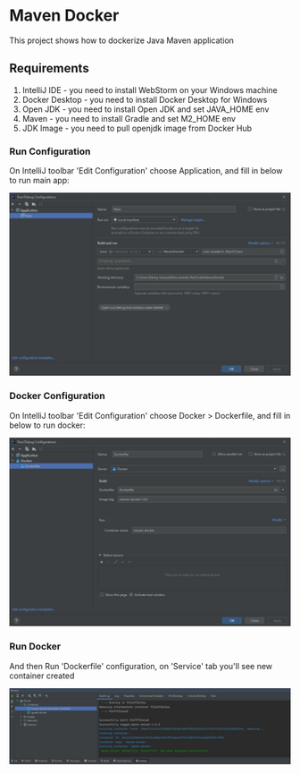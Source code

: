 # Maven Docker

This project shows how to dockerize Java Maven application

## Requirements

1. IntelliJ IDE - you need to install WebStorm on your Windows machine
2. Docker Desktop - you need to install Docker Desktop for Windows
3. Open JDK - you need to install Open JDK and set JAVA_HOME env
4. Maven - you need to install Gradle and set M2_HOME env
5. JDK Image - you need to pull openjdk image from Docker Hub

### Run Configuration

On IntelliJ toolbar 'Edit Configuration' choose Application, and fill in below to run main app:

![](jpg/main.jpg)

### Docker Configuration

On IntelliJ toolbar 'Edit Configuration' choose Docker > Dockerfile, and fill in below to run docker:

![](jpg/dockerfile.jpg)

### Run Docker

And then Run 'Dockerfile' configuration, on 'Service' tab you'll see new container created

![](jpg/service.jpg)


